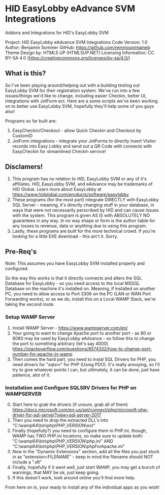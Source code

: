 # HID EasyLobby eAdvance SVM Integrations
Addons and Integrations for HID's EasyLobby SVM

Project: HID EasyLobby eAdvance SVM Integrations
Code Version: 1.0
Author: Benjamin Sommer
GitHub: https://github.com/remmosnimajneb
Theme Design by: HTML5 UP (HTML5UP.NET)
Licensing Information: CC BY-SA 4.0 (https://creativecommons.org/licenses/by-sa/4.0/)

## What is this?
So I've been playing around/helping out with a building testing out EasyLobby SVM for their registration system. We've run into a few issues/things we'd like to change, including easier Checkin, better UI, integrations with JotForm ect.
Here are a some scripts we've been working on to better use EasyLobby SVM, hopefully they'll help some of you guys also!

Programs so far built are:
1. EasyCheckin/Checkout - allow Quick Checkin and Checkout by CustomID
2. JotForm integrations - integrate your JotForms to directly insert Visitor records into Easy Lobby and send out a QR Code with connects with EasyCheckin for streamlined Checkin service!

## Disclamers!
1. This program has no relation to HID, EasyLobby SVM or any of it's affiliates. HID, EasyLobby SVM, and eAdvance may be trademarks of HID Global. Learn more about EasyLobby at https://www.hidglobal.com/products/software/easylobby
2. These programs (for the most part) integrate DIRECTLY with EasyLobby SQL Server - meaning, it's directly changing stuff in your database, in ways that were not necessarily perscribed by HID and can cause issues with the system. This program is given AS IS with ABSOLUTELY NO guarantees in any way. In no way shape or form is the author liable for any losses to revenue, data or anything due to using this program.
3. Lastly, these programs are built for the more technical crowd. If you're looking for a little EXE download - this ain't it. Sorry.

## Pre-Req's
Note: This assumes you have EasyLobby SVM installed properly and configured.

So the way this works is that it directly connects and alters the SQL Database for EasyLobby - so you need access to the local MSSQL Database on the machine it's installed on.
Meaning, if installed on another PC, you need to allow access to Port 3306 on the PC (LAN or WAN Port Forwarding works), or as we do, install this on a Local WAMP Stack, we're taking the second route.

### Setup WAMP Server
1. Install WAMP Server - https://www.wampserver.com/en/
2. Your going to want to change Apache port to another port - as 80 or 8080 may be used by EasyLobby eAdvance - so follow this to change the port to something arbitrary (let's say 4000) https://stackoverflow.com/questions/8574332/how-to-change-port-number-for-apache-in-wamp
3. Then comes the hard part, you need to instal SQL Drivers for PHP, you need drivers for "sqlsrv" for PHP (Using PDO). It's really annoying, so I'll try to give whatever points I can, but ultimately, it can be done, just have patience, alot of it.

### Installation and Configure SQLSRV Drivers for PHP on WAMPSERVER
0. Start here to grab the drivers (if unsure, grab all of them) https://docs.microsoft.com/en-us/sql/connect/php/microsoft-php-driver-for-sql-server?view=sql-server-2017
1. Then you need to drop the extracted DLL's into "C:\wamp64\bin\php\PHP_VERSION\ext\"
2. Finally (hopefully?) you need to configure them in PHP.ini, though, WAMP has TWO PHP.ini locations, so make sure to update both: "C:\wamp64\bin\php\PHP_VERSION\php.ini" AND "C:\wamp64\bin\php\PHP_VERSION\phpForApache.ini"
3. Now in the "Dynamic Extensions" section, add all the files you just stuck in as "extension=FILENAME" - keep in mind the filename should NOT include a ".dll"
4. Finally, hopefully if it went well, just start WAMP, you may get a bunch of warnings, that MAY be ok, just keep going.
5. If this doesn't work, look around online you'll find more help.

From here on in, your ready to install any of the individual apps as you wish!